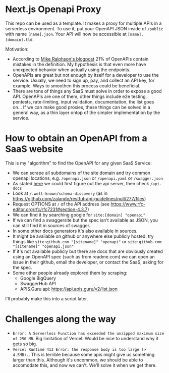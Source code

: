 # Next.js Openapi Proxy

This repo can be used as a template. It makes a proxy for multiple APIs in a serverless environment. To use it, put your OpenAPI JSON inside of `/public` with name `[name].json`. Your API will now be accessible at `[name].[domain].tld`.

Motivation:

- According to [Mike Ralphson's blogpost](https://blog.postman.com/what-we-learned-from-200000-openapi-files/) 21% of OpenAPIs contain mistakes in the definition. My hypothesis is that even more have unexpected behavior when actually using the endpoints.
- OpenAPIs are great but not enough by itself for a developer to use the service. Usually, we need to sign up, pay, and collect an API key, for example. Ways to smoothen this process could be beneficial.
- There are tons of things any SaaS must solve in order to expose a good API. OpenAPIs are one of them, other things include e2e testing, pentests, rate-limiting, input validation, documentation, the list goes on... If we can make good proxies, these things can be solved in a general way, as a thin layer ontop of the simpler implementation by the service.

# How to obtain an OpenAPI from a SaaS website

This is my "algorithm" to find the OpenAPI for any given SaaS Service:

- We can scrape all subdomains of the site domain and try common openapi locations, e.g. `/openapi.json` or `/openapi.yaml` or `/swagger.json`
- As stated [here](https://stackoverflow.com/questions/41660658/openapi-or-swagger-json-auto-discovery) we could first figure out the api server, then check `/api-docs`
- Look at `/.well-known/schema-discovery` (as in https://github.com/zalando/restful-api-guidelines/pull/277/files)
- Request OPTIONS at `/` of the API address (see https://www.rfc-editor.org/rfc/rfc7231#section-4.3.7)
- We can find it by searching google for `site:[domain] "openapi"`
- If we can find a swaggersite but the spec isn't available as JSON, you can still find it in sources of swagger.
- In some other docs generators it's also available in sources.
- It might be available on github or anywhere else publicly hosted. try things like `site:github.com "[sitename]" "openapi"` or `site:github.com "[sitename]" "openapi.json"`
- If it's not available publicly but there are docs that are obviously created using an OpenAPI spec (such as from readme.com) we can open an issue in their github, email the developer, or contact the SaaS, asking for the spec.
- Some other people already explored them by scraping:
  - Google BigQuery
  - SwaggerHub API
  - APIS.Guru api: https://api.apis.guru/v2/list.json

I'll probably make this into a script later.

# Challenges along the way

- `Error: A Serverless Function has exceeded the unzipped maximum size of 250 MB`. Big limitation of Vercel. Would be nice to understand why it gets so big.
- `Vercel Runtime 413 Error: the response body is too large (> 4.5MB).`. This is terrible because some apis might give us something larger than this. Although it's uncommon, we should be able to accomodate this, and now we can't. We'll solve it when we get there.
